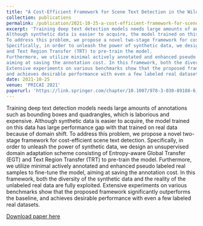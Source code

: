 ```yaml
---
title: "A Cost-Efficient Framework for Scene Text Detection in the Wild."
collection: publications
permalink: /publication/2021-10-25-a-cost-efficient-framework-for-scene-text-detection-in-the-wild
excerpt: 'Training deep text detection models needs large amounts of annotations such as bounding boxes and quadrangles, which is laborious and expensive.
Although synthetic data is easier to acquire, the model trained on this data has large performance gap with that trained on real data because of domain shift.
To address this problem, we propose a novel two-stage framework for cost-efficient scene text detection.
Specifically, in order to unleash the power of synthetic data, we design an unsupervised domain adaptation scheme consisting of Entropy-aware Global Transfer (EGT)
and Text Region Transfer (TRT) to pre-train the model. 
Furthermore, we utilize minimal actively annotated and enhanced pseudo labeled real samples to fine-tune the model,
aiming at saving the annotation cost. In this framework, both the diversity of the synthetic data and the reality of the unlabeled real data are fully exploited.
Extensive experiments on various benchmarks show that the proposed framework significantly outperforms the baseline,
and achieves desirable performance with even a few labeled real datasets.'
date: 2021-10-25
venue: 'PRICAI 2021'
paperurl: 'https://link.springer.com/chapter/10.1007/978-3-030-89188-6_11'
---
```

Training deep text detection models needs large amounts of annotations such as bounding boxes and quadrangles, which is laborious and expensive.
Although synthetic data is easier to acquire, the model trained on this data has large performance gap with that trained on real data because of domain shift.
To address this problem, we propose a novel two-stage framework for cost-efficient scene text detection.
Specifically, in order to unleash the power of synthetic data, we design an unsupervised domain adaptation scheme consisting of Entropy-aware Global Transfer (EGT)
and Text Region Transfer (TRT) to pre-train the model. 
Furthermore, we utilize minimal actively annotated and enhanced pseudo labeled real samples to fine-tune the model,
aiming at saving the annotation cost. In this framework, both the diversity of the synthetic data and the reality of the unlabeled real data are fully exploited.
Extensive experiments on various benchmarks show that the proposed framework significantly outperforms the baseline,
and achieves desirable performance with even a few labeled real datasets.

[Download paper here](https://link.springer.com/chapter/10.1007/978-3-030-89188-6_11)

